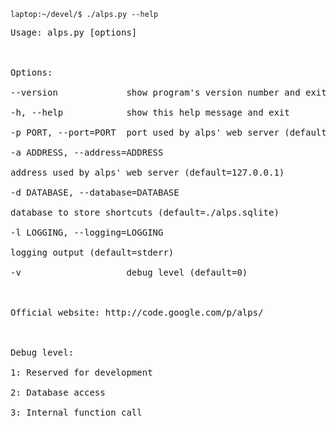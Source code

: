 `laptop:~/devel/$ ./alps.py --help`
<pre>Usage: alps.py [options]<br>
<br>
Options:<br>
--version             show program's version number and exit<br>
-h, --help            show this help message and exit<br>
-p PORT, --port=PORT  port used by alps' web server (default=8080)<br>
-a ADDRESS, --address=ADDRESS<br>
address used by alps' web server (default=127.0.0.1)<br>
-d DATABASE, --database=DATABASE<br>
database to store shortcuts (default=./alps.sqlite)<br>
-l LOGGING, --logging=LOGGING<br>
logging output (default=stderr)<br>
-v                    debug level (default=0)<br>
<br>
Official website: http://code.google.com/p/alps/<br>
<br>
Debug level:<br>
1: Reserved for development<br>
2: Database access<br>
3: Internal function call<br>
</pre>
